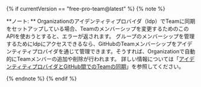 {% if currentVersion == "free-pro-team@latest" %}
{% note %}

  **ノート: ** Organizationのアイデンティティプロバイダ（Idp）でTeamに同期をセットアップしている場合、Teamのメンバーシップを変更するためのこのAPIを使おうとすると、エラーが返されます。 グループのメンバーシップを管理するためにIdpにアクセスできるなら、GitHubのTeamメンバーシップをアイデンティティプロバイダを通じて管理できます。そうすれば、Organizationで自動的にTeamメンバーの追加や削除が行われます。 詳しい情報については「[アイデンティティプロバイダとGitHub間でのTeamの同期](/articles/synchronizing-teams-between-your-identity-provider-and-github/)」を参照してください。

{% endnote %}
{% endif %}
